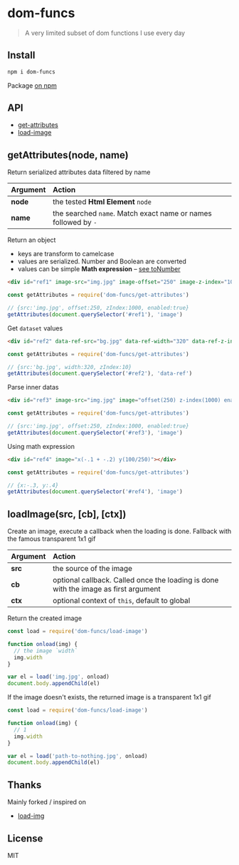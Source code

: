 # dom-funcs

> A very limited subset of dom functions I use every day

## Install

```bash
npm i dom-funcs
```

Package [on npm](https://www.npmjs.com/package/dom-funcs)

## API

* [get-attributes](#getattributesnode-name)
* [load-image](#loadimagesrc-cb-ctx)

## getAttributes(node, name)

Return serialized attributes data filtered by name

| Argument | Action |
| :------ | :------- |
| **node** | the tested **Html Element** `node` |
| **name** | the searched `name`. Match exact name or names followed by `-` |

Return an object

* keys are transform to camelcase
* values are serialized. Number and Boolean are converted
* values can be simple **Math expression** – [see toNumber](https://github.com/jeromedecoster/to-funcs#tonumberdata-fallback)

```html
<div id="ref1" image-src="img.jpg" image-offset="250" image-z-index="1000" image-enabled="true" foo="bar"></div>
```

```js
const getAttributes = require('dom-funcs/get-attributes')

// {src:'img.jpg', offset:250, zIndex:1000, enabled:true}
getAttributes(document.querySelector('#ref1'), 'image')
```

Get `dataset` values

```html
<div id="ref2" data-ref-src="bg.jpg" data-ref-width="320" data-ref-z-index="10" data-foo="bar"></div>
```

```js
const getAttributes = require('dom-funcs/get-attributes')

// {src:'bg.jpg', width:320, zIndex:10}
getAttributes(document.querySelector('#ref2'), 'data-ref')
```

Parse inner datas

```html
<div id="ref3" image-src="img.jpg" image="offset(250) z-index(1000) enabled(true)" foo="bar"></div>
```

```js
const getAttributes = require('dom-funcs/get-attributes')

// {src:'img.jpg', offset:250, zIndex:1000, enabled:true}
getAttributes(document.querySelector('#ref3'), 'image')
```

Using math expression

```html
<div id="ref4" image="x(-.1 + -.2) y(100/250)"></div>
```

```js
const getAttributes = require('dom-funcs/get-attributes')

// {x:-.3, y:.4}
getAttributes(document.querySelector('#ref4'), 'image')
```

## loadImage(src, [cb], [ctx])

Create an image, execute a callback when the loading is done. Fallback with the famous transparent 1x1 gif

| Argument | Action |
| :------ | :------- |
| **src** | the source of the image |
| **cb** | optional callback. Called once the loading is done with the image as first argument |
| **ctx** | optional context of `this`, default to global |

Return the created image

```js
const load = require('dom-funcs/load-image')

function onload(img) {
  // the image `width`
  img.width
}

var el = load('img.jpg', onload)
document.body.appendChild(el)
```

If the image doesn't exists, the returned image is a transparent 1x1 gif

```js
const load = require('dom-funcs/load-image')

function onload(img) {
  // 1
  img.width
}

var el = load('path-to-nothing.jpg', onload)
document.body.appendChild(el)
```

## Thanks

Mainly forked / inspired on
- [load-img](https://github.com/mattdesl/load-img)

## License

MIT
